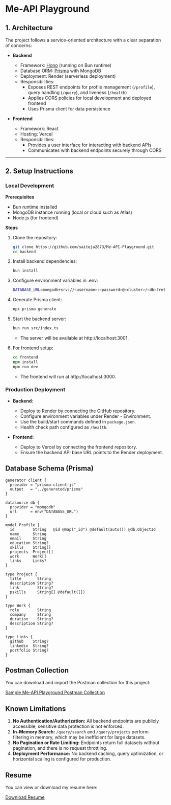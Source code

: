# Me-API Playground

## 1. Architecture

The project follows a service-oriented architecture with a clear separation of concerns:  

- **Backend**
  - Framework: [Hono](https://hono.dev) (running on Bun runtime)
  - Database ORM: [Prisma](https://www.prisma.io/) with MongoDB
  - Deployment: Render (serverless deployment)
  - Responsibilities:
    - Exposes REST endpoints for profile management (`/profile`), query handling (`/query`), and liveness (`/health`)
    - Applies CORS policies for local development and deployed frontend
    - Uses Prisma client for data persistence

- **Frontend**
  - Framework: React
  - Hosting: Vercel
  - Responsibilities:
    - Provides a user interface for interacting with backend APIs
    - Communicates with backend endpoints securely through CORS

---

## 2. Setup Instructions

### Local Development

**Prerequisites**
- Bun runtime installed  
- MongoDB instance running (local or cloud such as Atlas)  
- Node.js (for frontend)  

**Steps**
1. Clone the repository:
   ```bash
   git clone https://github.com/saiteja2873/Me-API-Playground.git
   cd backend
   ```
2. Install backend dependencies:
   ```bash
   bun install
   ```
3. Configure environment variables in .env:
   ```bash
   DATABASE_URL=mongodb+srv://<username>:<password>@<cluster>/<db>?retryWrites=true&w=majority
   ```
4. Generate Prisma client:
   ```bash
   npx prisma generate
   ```
5. Start the backend server:
   ```bash
   bun run src/index.ts
   ```
   - The server will be available at http://localhost:3001.

6. For frontend setup:
   ```bash
   cd frontend
   npm install
   npm run dev
    ```
    - The frontend will run at http://localhost:3000.
  
### Production Deployment

- **Backend**:  
  - Deploy to Render by connecting the GitHub repository.  
  - Configure environment variables under Render - Environment.  
  - Use the build/start commands defined in `package.json`.  
  - Health check path configured as `/health`.

- **Frontend**:  
  - Deploy to Vercel by connecting the frontend repository.  
  - Ensure the backend API base URL points to the Render deployment.

## Database Schema (Prisma)

```prisma
generator client {
  provider = "prisma-client-js"
  output   = "../generated/prisma"
}

datasource db {
  provider = "mongodb"
  url      = env("DATABASE_URL")
}

model Profile {
  id        String   @id @map("_id") @default(auto()) @db.ObjectId
  name      String
  email     String
  education String?
  skills    String[]
  projects  Project[]
  work      Work[]
  links     Links?
}

type Project {
  title       String
  description String?
  link        String?
  pskills     String[] @default([])
}

type Work {
  role        String
  company     String
  duration    String?
  description String?
}

type Links {
  github    String?
  linkedin  String?
  portfolio String?
}
```

## Postman Collection

You can download and import the Postman collection for this project:

[Sample Me-API Playground Postman Collection](./postman/Me-API%20Playground.postman_collection.json)

## Known Limitations

1. **No Authentication/Authorization:** All backend endpoints are publicly accessible; sensitive data protection is not enforced.  
2. **In-Memory Search:** `/query/search` and `/query/projects` perform filtering in memory, which may be inefficient for large datasets.  
3. **No Pagination or Rate Limiting:** Endpoints return full datasets without pagination, and there is no request throttling.  
4. **Deployment Performance:** No backend caching, query optimization, or horizontal scaling is configured for production.  

## Resume

You can view or download my resume here:

[Download Resume](./docs/ResumeSaiTeja.pdf)
